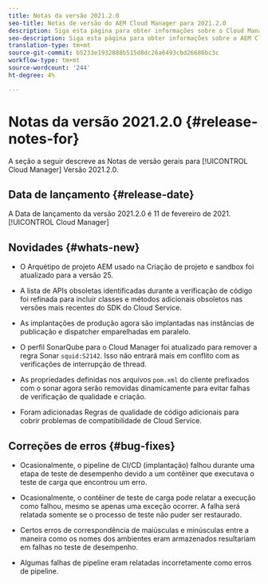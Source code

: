 ```yaml
---
title: Notas da versão 2021.2.0
seo-title: Notas de versão do AEM Cloud Manager para 2021.2.0
description: Siga esta página para obter informações sobre o Cloud Manager Versão 2021.2.0
seo-description: Siga esta página para obter informações sobre o AEM Cloud Manager Versão 2021.2.0
translation-type: tm+mt
source-git-commit: b5233e1932888b515d8dc26a6493cbd26686bc3c
workflow-type: tm+mt
source-wordcount: '244'
ht-degree: 4%

---
```


# Notas da versão 2021.2.0 {#release-notes-for}

A seção a seguir descreve as Notas de versão gerais para [!UICONTROL Cloud Manager] Versão 2021.2.0.

## Data de lançamento {#release-date}

A Data de lançamento da versão 2021.2.0 é 11 de fevereiro de 2021.[!UICONTROL Cloud Manager]

## Novidades {#whats-new}

* O Arquétipo de projeto AEM usado na Criação de projeto e sandbox foi atualizado para a versão 25.

* A lista de APIs obsoletas identificadas durante a verificação de código foi refinada para incluir classes e métodos adicionais obsoletos nas versões mais recentes do SDK do Cloud Service.

* As implantações de produção agora são implantadas nas instâncias de publicação e dispatcher emparelhadas em paralelo.

* O perfil SonarQube para o Cloud Manager foi atualizado para remover a regra Sonar `squid:S2142`. Isso não entrará mais em conflito com as verificações de interrupção de thread.

* As propriedades definidas nos arquivos `pom.xml` do cliente prefixados com o sonar agora serão removidas dinamicamente para evitar falhas de verificação de qualidade e criação.

* Foram adicionadas Regras de qualidade de código adicionais para cobrir problemas de compatibilidade de Cloud Service.

## Correções de erros {#bug-fixes}

* Ocasionalmente, o pipeline de CI/CD (implantação) falhou durante uma etapa de teste de desempenho devido a um contêiner que executava o teste de carga que encontrou um erro.

* Ocasionalmente, o contêiner de teste de carga pode relatar a execução como falhou, mesmo se apenas uma exceção ocorrer. A falha será relatada somente se o processo de teste não puder ser restaurado.

* Certos erros de correspondência de maiúsculas e minúsculas entre a maneira como os nomes dos ambientes eram armazenados resultariam em falhas no teste de desempenho.

* Algumas falhas de pipeline eram relatadas incorretamente como erros de pipeline.